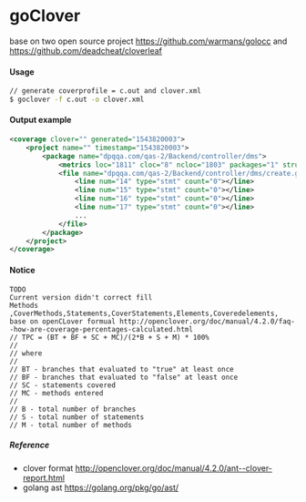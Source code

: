# goClover

base on two open source project
https://github.com/warmans/golocc
and 
https://github.com/deadcheat/cloverleaf

#### Usage
```bash 
// generate coverprofile = c.out and clover.xml
$ goclover -f c.out -o clover.xml

```

#### Output example
```xml
<coverage clover="" generated="1543820003">
    <project name="" timestamp="1543820003">
        <package name="dpqqa.com/qas-2/Backend/controller/dms">
            <metrics loc="1811" cloc="8" ncloc="1803" packages="1" struct="8" method="0" exportedmethod="0" methodloc="0" function="1" exportedfunction="91" functionloc="1446" import="113" ifstatement="78" switchStatement="14" test="0" benchmark="0" assertion="80"></metrics>
            <file name="dpqqa.com/qas-2/Backend/controller/dms/create.go" path="">
                <line num="14" type="stmt" count="0"></line>
                <line num="15" type="stmt" count="0"></line>
                <line num="16" type="stmt" count="0"></line>
                <line num="17" type="stmt" count="0"></line>
                ...
            </file>
        </package>    
    </project>
</coverage>

```

#### Notice
```
TODO 
Current version didn't correct fill 
Methods ,CoverMethods,Statements,CoverStatements,Elements,Coveredelements, 
base on openCLover formual http://openclover.org/doc/manual/4.2.0/faq--how-are-coverage-percentages-calculated.html 
// TPC = (BT + BF + SC + MC)/(2*B + S + M) * 100%
//
// where
//
// BT - branches that evaluated to "true" at least once
// BF - branches that evaluated to "false" at least once
// SC - statements covered
// MC - methods entered
//
// B - total number of branches
// S - total number of statements
// M - total number of methods
```


##### Reference
- clover format
http://openclover.org/doc/manual/4.2.0/ant--clover-report.html
- golang ast 
https://golang.org/pkg/go/ast/
